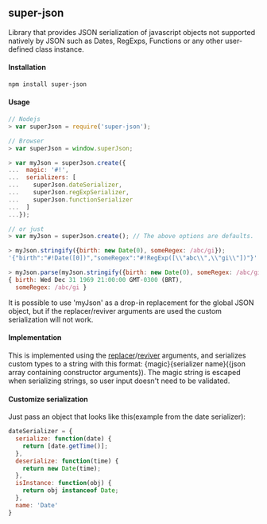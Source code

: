 ## super-json

  Library that provides JSON serialization of javascript objects not supported natively
 by JSON such as Dates, RegExps, Functions or any other user-defined class instance.

#### Installation

```sh
npm install super-json
```

#### Usage

```js
// Nodejs
> var superJson = require('super-json');

// Browser
> var superJson = window.superJson;

> var myJson = superJson.create({
...  magic: '#!',
...  serializers: [
...    superJson.dateSerializer,
...    superJson.regExpSerializer,
...    superJson.functionSerializer
...  ]
...});

// or just
> var myJson = superJson.create(); // The above options are defaults.

> myJson.stringify({birth: new Date(0), someRegex: /abc/gi}); 
'{"birth":"#!Date([0])","someRegex":"#!RegExp([\\"abc\\",\\"gi\\"])"}'

> myJson.parse(myJson.stringify({birth: new Date(0), someRegex: /abc/gi})) 
{ birth: Wed Dec 31 1969 21:00:00 GMT-0300 (BRT),
  someRegex: /abc/gi }
``` 

  It is possible to use 'myJson' as a drop-in replacement for the global JSON
object, but if the replacer/reviver arguments are used the custom serialization
will not work.

#### Implementation

  This is implemented using the 
<a href="https://developer.mozilla.org/en-US/docs/JavaScript/Reference/Global_Objects/JSON/stringify">replacer</a>/<a href="https://developer.mozilla.org/en-US/docs/JavaScript/Reference/Global_Objects/JSON/parse">reviver</a>
arguments, and serializes custom types to a string with this format:
{magic}{serializer name}({json array containing constructor arguments}). The
magic string is escaped when serializing strings, so user input doesn't need
to be validated.

#### Customize serialization

  Just pass an object that looks like this(example from the date serializer):

```js
dateSerializer = {
  serialize: function(date) {
    return [date.getTime()];
  },
  deserialize: function(time) {
    return new Date(time);
  },
  isInstance: function(obj) {
    return obj instanceof Date;
  },
  name: 'Date'
}
```
